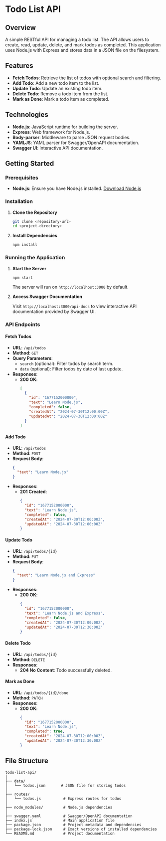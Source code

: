 

# Todo List API

## Overview

A simple RESTful API for managing a todo list. The API allows users to create, read, update, delete, and mark todos as completed. This application uses Node.js with Express and stores data in a JSON file on the filesystem.

## Features

- **Fetch Todos**: Retrieve the list of todos with optional search and filtering.
- **Add Todo**: Add a new todo item to the list.
- **Update Todo**: Update an existing todo item.
- **Delete Todo**: Remove a todo item from the list.
- **Mark as Done**: Mark a todo item as completed.

## Technologies

- **Node.js**: JavaScript runtime for building the server.
- **Express**: Web framework for Node.js.
- **Body-parser**: Middleware to parse JSON request bodies.
- **YAMLJS**: YAML parser for Swagger/OpenAPI documentation.
- **Swagger UI**: Interactive API documentation.

## Getting Started

### Prerequisites

- **Node.js**: Ensure you have Node.js installed. [Download Node.js](https://nodejs.org/)

### Installation

1. **Clone the Repository**

   ```bash
   git clone <repository-url>
   cd <project-directory>
   ```

2. **Install Dependencies**

   ```bash
   npm install
   ```

### Running the Application

1. **Start the Server**

   ```bash
   npm start
   ```

   The server will run on `http://localhost:3000` by default.

2. **Access Swagger Documentation**

   Visit `http://localhost:3000/api-docs` to view interactive API documentation provided by Swagger UI.

### API Endpoints

#### Fetch Todos

- **URL**: `/api/todos`
- **Method**: `GET`
- **Query Parameters**:
  - `search` (optional): Filter todos by search term.
  - `date` (optional): Filter todos by date of last update.
- **Responses**:
  - **200 OK**:
    ```json
    [
      {
        "id": "1677152000000",
        "text": "Learn Node.js",
        "completed": false,
        "createdAt": "2024-07-30T12:00:00Z",
        "updatedAt": "2024-07-30T12:00:00Z"
      }
    ]
    ```

#### Add Todo

- **URL**: `/api/todos`
- **Method**: `POST`
- **Request Body**:
  ```json
  {
    "text": "Learn Node.js"
  }
  ```
- **Responses**:
  - **201 Created**:
    ```json
    {
      "id": "1677152000000",
      "text": "Learn Node.js",
      "completed": false,
      "createdAt": "2024-07-30T12:00:00Z",
      "updatedAt": "2024-07-30T12:00:00Z"
    }
    ```

#### Update Todo

- **URL**: `/api/todos/{id}`
- **Method**: `PUT`
- **Request Body**:
  ```json
  {
    "text": "Learn Node.js and Express"
  }
  ```
- **Responses**:
  - **200 OK**:
    ```json
    {
      "id": "1677152000000",
      "text": "Learn Node.js and Express",
      "completed": false,
      "createdAt": "2024-07-30T12:00:00Z",
      "updatedAt": "2024-07-30T12:30:00Z"
    }
    ```

#### Delete Todo

- **URL**: `/api/todos/{id}`
- **Method**: `DELETE`
- **Responses**:
  - **204 No Content**: Todo successfully deleted.

#### Mark as Done

- **URL**: `/api/todos/{id}/done`
- **Method**: `PATCH`
- **Responses**:
  - **200 OK**:
    ```json
    {
      "id": "1677152000000",
      "text": "Learn Node.js",
      "completed": true,
      "createdAt": "2024-07-30T12:00:00Z",
      "updatedAt": "2024-07-30T12:30:00Z"
    }
    ```

## File Structure

```
todo-list-api/
│
├── data/
│   └── todos.json       # JSON file for storing todos
│
├── routes/
│   └── todos.js          # Express routes for todos
│
├── node_modules/         # Node.js dependencies
│
├── swagger.yaml          # Swagger/OpenAPI documentation
├── index.js              # Main application file
├── package.json          # Project metadata and dependencies
├── package-lock.json     # Exact versions of installed dependencies
└── README.md             # Project documentation
```

